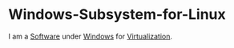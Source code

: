 # Windows-Subsystem-for-Linux

I am a [Software](9000006.md) under [Windows](9100002.md) for [Virtualization](404.md).